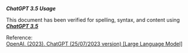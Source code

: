 **_ChatGPT 3.5 Usage_**

This document has been verified for spelling, syntax, and content using [**_ChatGPT 3.5_**](https://chat.openai.com/chat)  

Reference:  
[OpenAI. (2023). ChatGPT (25/07/2023 version) \[Large Language Model\]](https://chat.openai.com/chat)